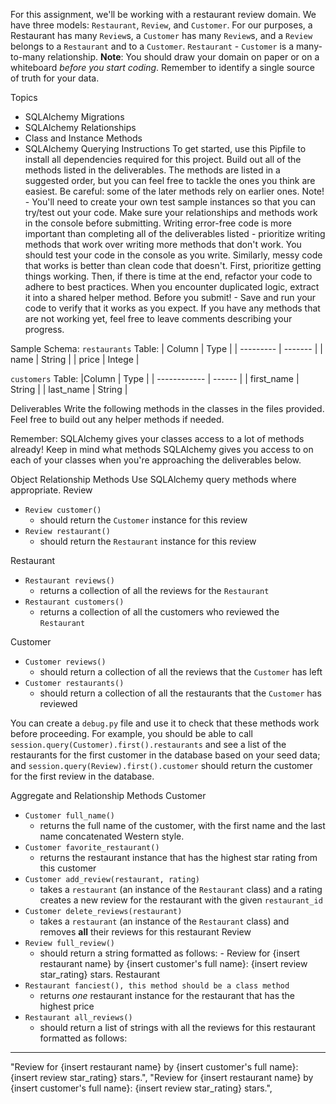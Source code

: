 For this assignment, we'll be working with a restaurant review domain. We have three models: `Restaurant`, `Review`, and `Customer`.
For our purposes, a Restaurant  has many `Review`s, a `Customer` has many `Review`s, and a `Review` belongs to a `Restaurant` and to a `Customer`. `Restaurant` - `Customer` is a many-to-many relationship.
**Note**: You should draw your domain on paper or on a whiteboard _before you start coding_. Remember to identify a single source of truth for your data.
 

Topics
- SQLAlchemy Migrations
- SQLAlchemy Relationships
- Class and Instance Methods
- SQLAlchemy Querying
Instructions
To get started, use this Pipfile to install all dependencies required for this project.
Build out all of the methods listed in the deliverables. The methods are listed in a suggested order, but you can feel free to tackle the ones you think are easiest. Be careful: some of the later methods rely on earlier ones.
Note!  - You'll need to create your own test sample instances so that you can try/test out your code. Make sure your relationships and methods work in the console before submitting.
Writing error-free code is more important than completing all of the deliverables listed - prioritize writing methods that work over writing more methods that don't work. You should test your code in the console as you write.
Similarly, messy code that works is better than clean code that doesn't. First, prioritize getting things working. Then, if there is time at the end, refactor your code to adhere to best practices. When you encounter duplicated logic, extract it into a shared helper method.
Before you submit! - Save and run your code to verify that it works as you expect. If you have any methods that are not working yet, feel free to leave comments describing your progress.
 

Sample Schema:
`restaurants` Table:
| Column | Type    |
| --------- | -------  |
| name    | String   |
| price     | Intege  |
 

`customers` Table:
|Column     | Type   |
| ------------ | ------  |
| first_name | String |
| last_name  | String |
 

Deliverables
Write the following methods in the classes in the files provided. Feel free to build out any helper methods if needed.
 

Remember:
SQLAlchemy gives your classes access to a lot of methods already! Keep in mind what methods SQLAlchemy gives you access to on each of your classes when you're approaching the deliverables below.
 

Object Relationship Methods
Use SQLAlchemy query methods where appropriate.
Review
- `Review customer()`
  - should return the `Customer` instance for this review
- `Review restaurant()`
  - should return the `Restaurant` instance for this review
 

Restaurant
- `Restaurant reviews()`
  - returns a collection of all the reviews for the `Restaurant`
- `Restaurant customers()`
  - returns a collection of all the customers who reviewed the `Restaurant`
 

Customer
- `Customer reviews()`
  - should return a collection of all the reviews that the `Customer` has left
- `Customer restaurants()`
  - should return a collection of all the restaurants that the `Customer` has reviewed
 

You can create a `debug.py` file and use it to check that these methods work before proceeding.
For example, you should be able to call `session.query(Customer).first().restaurants` and see a list of the restaurants for the first customer in the database based on your seed data; and `session.query(Review).first().customer` should return the customer for the first review in the database.
 

Aggregate and Relationship Methods
Customer
- `Customer full_name()`
  - returns the full name of the customer, with the first name and the last name concatenated Western style.
- `Customer favorite_restaurant()`
  - returns the restaurant instance that has the highest star rating from this customer
- `Customer add_review(restaurant, rating)`
  - takes a `restaurant` (an instance of the `Restaurant` class) and a rating creates a new review for the restaurant with the given `restaurant_id`
- `Customer delete_reviews(restaurant)`
  - takes a `restaurant` (an instance of the `Restaurant` class) and removes **all** their reviews for this restaurant
Review
- `Review full_review()`
  - should return a string formatted as follows:
        - Review for {insert restaurant name} by {insert customer's full name}: {insert review star_rating} stars.
Restaurant
- `Restaurant fanciest(), this method should be a class method`
  - returns _one_ restaurant instance for the restaurant that has the highest price
- `Restaurant all_reviews()`
  - should return a list of strings with all the reviews for this restaurant formatted as follows:
-------------------------------------------------------------------------------------------------------------------------
  "Review for {insert restaurant name} by {insert customer's full name}: {insert review star_rating} stars.",
  "Review for {insert restaurant name} by {insert customer's full name}: {insert review star_rating} stars.",
